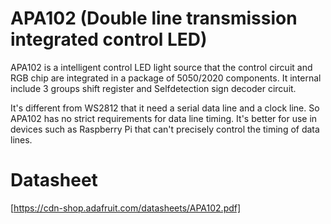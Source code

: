 ﻿# APA102 (Double line transmission integrated control LED)

APA102 is a intelligent control LED light source that the control circuit and RGB chip are integrated in a package of 5050/2020 components. It internal include 3 groups shift register and Selfdetection sign decoder circuit.

It's different from WS2812 that it need a serial data line and a clock line. So APA102 has no strict requirements for data line timing. It's better for use in devices such as Raspberry Pi that can't precisely control the timing of data lines.

# Datasheet

[https://cdn-shop.adafruit.com/datasheets/APA102.pdf]
